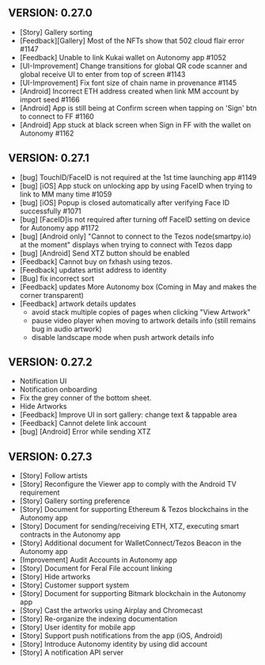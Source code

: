 ## VERSION: 0.27.0
- [Story] Gallery sorting
- [Feedback][Gallery] Most of the NFTs show that 502 cloud flair error #1147
- [Feedback] Unable to link Kukai wallet on Autonomy app #1052
- [UI-Improvement] Change transitions for global QR code scanner and global receive UI to enter from top of screen #1143
- [UI-Improvement] Fix font size of chain name in provenance #1145
- [Android] Incorrect ETH address created when link MM account by import seed #1166
- [Android] App is still being at Confirm screen when tapping on 'Sign' btn to connect to FF #1160
- [Android] App stuck at black screen when Sign in FF with the wallet on Autonomy #1162


## VERSION: 0.27.1
- [bug] TouchID/FaceID is not required at the 1st time launching app #1149
- [bug] [iOS] App stuck on unlocking app by using FaceID when trying to link to MM many time #1059
- [bug] [iOS] Popup is closed automatically after verifying Face ID successfully #1071
- [bug] [FaceID]is not required after turning off FaceID setting on device for Autonomy app #1172
- [bug] [Android only] "Cannot to connect to the Tezos node(smartpy.io) at the moment" displays when trying to connect with Tezos dapp
- [bug] [Android] Send XTZ button should be enabled
- [Feedback] Cannot buy on fxhash using tezos.
- [Feedback] updates artist address to identity
- [Bug] fix incorrect sort
- [Feedback] updates More Autonomy box (Coming in May and makes the corner transparent)
- [Feedback] artwork details updates
    + avoid stack multiple copies of pages when clicking "View Artwork"
    + pause video player when moving to artwork details info (still remains bug in audio artwork)
    + disable landscape mode when push artwork details info


## VERSION: 0.27.2
- Notification UI
- Notification onboarding
- Fix the grey conner of the bottom sheet.
- Hide Artworks
- [Feedback] Improve UI in sort gallery: change text & tappable area
- [Feedback] Cannot delete link account
- [bug] [Android] Error while sending XTZ

## VERSION: 0.27.3
- [Story] Follow artists
- [Story] Reconfigure the Viewer app to comply with the Android TV requirement 
- [Story] Gallery sorting preference
- [Story] Document for supporting Ethereum & Tezos blockchains in the Autonomy app
- [Story] Document for sending/receiving ETH, XTZ, executing smart contracts in the Autonomy app
- [Story] Additional document for WalletConnect/Tezos Beacon in the Autonomy app
- [Improvement] Audit Accounts in Autonomy app
- [Story] Document for Feral File account linking
- [Story] Hide artworks
- [Story] Customer support system
- [Story] Document for supporting Bitmark blockchain in the Autonomy app
- [Story] Cast the artworks using Airplay and Chromecast
- [Story] Re-organize the indexing documentation
- [Story] User identity for mobile app
- [Story] Support push notifications from the app (iOS, Android)
- [Story] Introduce Autonomy identity by using did account
- [Story] A notification API server 
